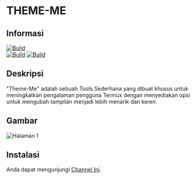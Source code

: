 # THEME-ME 

## Informasi
[![Build](https://img.shields.io/badge/Author%20By-Zidan%20IDz-%23FF0000?style=for-the-badge&logo=appveyor)]()<br>
[![Build](https://img.shields.io/badge/THEME-ME-%23FF0000.svg?maxAge=259200)](https://link-ke-halaman-tema)
[![Build](https://img.shields.io/badge/Code-Python-%23FF0000.svg)]()

## Deskripsi
"Theme-Me" adalah sebuah Tools Sederhana yang dibuat khusus untuk meningkatkan pengalaman pengguna Termux dengan menyediakan opsi untuk mengubah tampilan menjadi lebih menarik dan keren.<br>

## Gambar
![Halaman 1 ](https://i.ibb.co/p1pmhj5/20231212-092636.jpg)

## Instalasi 
Anda dapat mengunjungi [Channel Ini](https://www.youtube.com/@ZeyShyy.).
